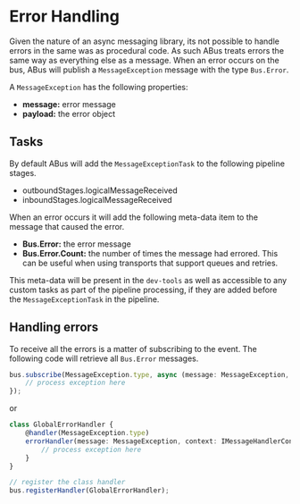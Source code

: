 # Error Handling
Given the nature of an async messaging library, its not possible to handle errors in the same was as procedural code. As such ABus treats errors the same way as everything else as a message. When an error occurs on the bus, ABus will publish a `MessageException` message with the type `Bus.Error`.

A `MessageException` has the following properties:
* __message:__ error message
* __payload:__ the error object

## Tasks
By default ABus will add the `MessageExceptionTask` to the following pipeline stages.

* outboundStages.logicalMessageReceived
* inboundStages.logicalMessageReceived

 When an error occurs it will add the following meta-data item to the message that caused the error.

* __Bus.Error:__ the error message
* __Bus.Error.Count:__ the number of times the message had errored. This can be useful when using transports that support queues and retries.

This meta-data will be present in the `dev-tools` as well as accessible to any custom tasks as part of the pipeline processing, if they are added before the `MessageExceptionTask` in the pipeline.

## Handling errors
To receive all the errors is a matter of subscribing to the event. The following code will retrieve all `Bus.Error` messages.

```ts
bus.subscribe(MessageException.type, async (message: MessageException, context: IMessageHandlerContext) => {
    // process exception here
});

```
or
```ts
class GlobalErrorHandler {
    @handler(MessageException.type)
    errorHandler(message: MessageException, context: IMessageHandlerContext) {
        // process exception here
    }
}

// register the class handler
bus.registerHandler(GlobalErrorHandler);
```